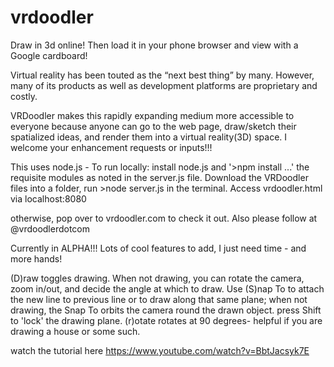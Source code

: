# vrdoodler
Draw in 3d online!  Then load it in your phone browser and view with a Google cardboard!

Virtual reality has been touted as the “next best thing” by many. 
However, many of its products as well as development platforms are proprietary and costly.  

VRDoodler makes this rapidly expanding medium more accessible to everyone because anyone can go to the web page, 
draw/sketch their spatialized ideas, and render them into a virtual reality(3D) space. I welcome your enhancement requests or inputs!!!

This uses node.js - 
To run locally: install node.js and '>npm install ...' the requisite modules as noted in the server.js file. Download the VRDoodler files into a folder, run >node server.js in the terminal. Access vrdoodler.html via localhost:8080

otherwise, pop over to vrdoodler.com to check it out. Also please follow at @vrdoodlerdotcom

Currently in ALPHA!!! Lots of cool features to add, I just need time - and more hands!

(D)raw toggles drawing. When not drawing, you can rotate the camera, zoom in/out, and decide the angle at which to draw. Use (S)nap To to attach the new line to previous line or to draw along that same plane; when not drawing, the Snap To orbits the camera round the drawn object. press Shift to 'lock' the drawing plane.  (r)otate rotates at 90 degrees- helpful if you are drawing a house or some such.


watch the tutorial here  https://www.youtube.com/watch?v=BbtJacsyk7E


